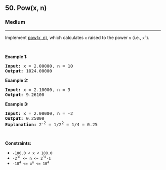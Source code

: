 <h2>50. Pow(x, n)</h2><h3>Medium</h3><hr><div><p>Implement <a href="http://www.cplusplus.com/reference/valarray/pow/" target="_blank">pow(x, n)</a>, which calculates <code>x</code> raised to the power <code>n</code> (i.e., <code>x<sup style="">n</sup></code>).</p>

<p>&nbsp;</p>
<p><strong>Example 1:</strong></p>

<pre><strong>Input:</strong> x = 2.00000, n = 10
<strong>Output:</strong> 1024.00000
</pre>

<p><strong>Example 2:</strong></p>

<pre><strong>Input:</strong> x = 2.10000, n = 3
<strong>Output:</strong> 9.26100
</pre>

<p><strong>Example 3:</strong></p>

<pre><strong>Input:</strong> x = 2.00000, n = -2
<strong>Output:</strong> 0.25000
<strong>Explanation:</strong> 2<sup style="">-2</sup> = 1/2<sup style="">2</sup> = 1/4 = 0.25
</pre>

<p>&nbsp;</p>
<p><strong>Constraints:</strong></p>

<ul data-read-aloud-multi-block="true">
	<li><code>-100.0 &lt; x &lt; 100.0</code></li>
	<li><code>-2<sup style="">31</sup> &lt;= n &lt;= 2<sup style="">31</sup>-1</code></li>
	<li><code>-10<sup style="">4</sup> &lt;= x<sup style="">n</sup> &lt;= 10<sup style="">4</sup></code></li>
</ul>
</div>